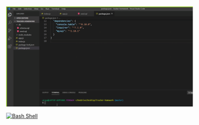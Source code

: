 ![ Employee Tracker Demo](tracker-homework-working.gif)


[![Bash Shell](https://badges.frapsoft.com/bash/v1/bash.png?v=103)](https://github.com/ellerbrock/open-source-badges/)